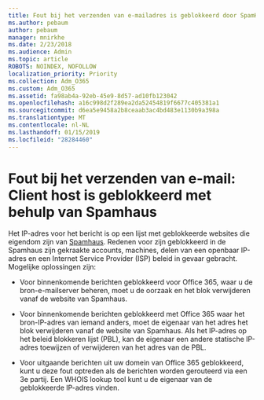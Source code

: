 ```yaml
---
title: Fout bij het verzenden van e-mailadres is geblokkeerd door SpamHaus
ms.author: pebaum
author: pebaum
manager: mnirkhe
ms.date: 2/23/2018
ms.audience: Admin
ms.topic: article
ROBOTS: NOINDEX, NOFOLLOW
localization_priority: Priority
ms.collection: Adm_O365
ms.custom: Adm_O365
ms.assetid: fa98ab4a-92eb-45e9-8d57-ad10fb123042
ms.openlocfilehash: a16c998d2f289ea2da52454819f6677c405381a1
ms.sourcegitcommit: d6ea5e9458a2b8ceaab3ac4bd483e1130b9a398a
ms.translationtype: MT
ms.contentlocale: nl-NL
ms.lasthandoff: 01/15/2019
ms.locfileid: "28284460"
---
```

# <a name="error-sending-email-client-host-blocked-using-spamhaus"></a>Fout bij het verzenden van e-mail: Client host is geblokkeerd met behulp van Spamhaus

Het IP-adres voor het bericht is op een lijst met geblokkeerde websites die eigendom zijn van [Spamhaus](https://go.microsoft.com/fwlink/p/?linkid=123245). Redenen voor zijn geblokkeerd in de Spamhaus zijn gekraakte accounts, machines, delen van een openbaar IP-adres en een Internet Service Provider (ISP) beleid in gevaar gebracht. Mogelijke oplossingen zijn:
  
- Voor binnenkomende berichten geblokkeerd voor Office 365, waar u de bron-e-mailserver beheren, moet u de oorzaak en het blok verwijderen vanaf de website van Spamhaus.
    
- Voor binnenkomende berichten geblokkeerd met Office 365 waar het bron-IP-adres van iemand anders, moet de eigenaar van het adres het blok verwijderen vanaf de website van Spamhaus. Als het IP-adres op het beleid blokkeren lijst (PBL), kan de eigenaar een andere statische IP-adres toewijzen of verwijderen van het adres van de PBL.
    
- Voor uitgaande berichten uit uw domein van Office 365 geblokkeerd, kunt u deze fout optreden als de berichten worden gerouteerd via een 3e partij. Een WHOIS lookup tool kunt u de eigenaar van de geblokkeerde IP-adres vinden.
    

